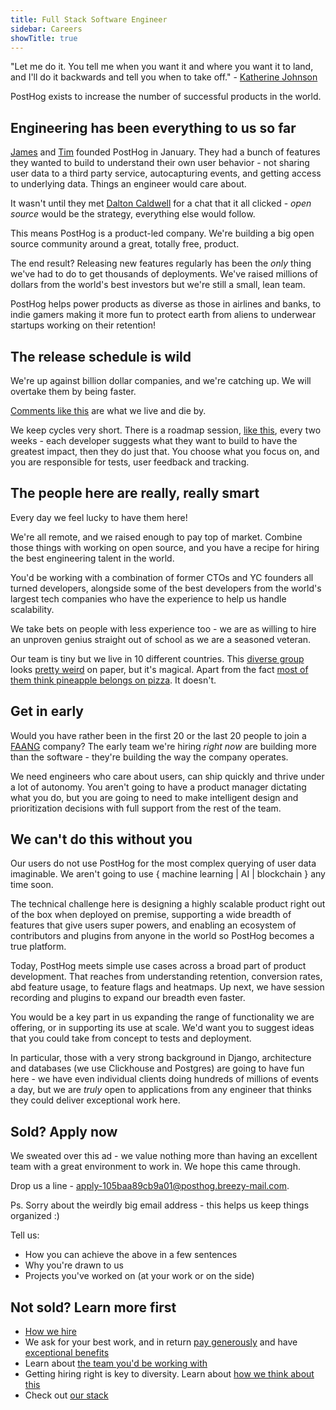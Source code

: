 ```yaml
---
title: Full Stack Software Engineer
sidebar: Careers
showTitle: true
---
```


"Let me do it. You tell me when you want it and where you want it to land, and I'll do it backwards and tell you when to take off." - [Katherine Johnson](https://www.nasa.gov/content/katherine-johnson-biography)

PostHog exists to increase the number of successful products in the world.

## Engineering has been everything to us so far

[James](https://twitter.com/james406) and [Tim](https://twitter.com/timgl) founded PostHog in January. They had a bunch of features they wanted to build to understand their own user behavior - not sharing user data to a third party service, autocapturing events, and getting access to underlying data. Things an engineer would care about.

It wasn't until they met [Dalton Caldwell](https://twitter.com/daltonc?lang=en) for a chat that it all clicked - *open source* would be the strategy, everything else would follow.

This means PostHog is a product-led company. We're building a big open source community around a great, totally free, product.

The end result? Releasing new features regularly has been the *only* thing we've had to do to get thousands of deployments. We've raised millions of dollars from the world's best investors but we're still a small, lean team.

PostHog helps power products as diverse as those in airlines and banks, to indie gamers making it more fun to protect earth from aliens to underwear startups working on their retention!

## The release schedule is wild

We're up against billion dollar companies, and we're catching up. We will overtake them by being faster.

[Comments like this](https://news.ycombinator.com/item?id=22378393) are what we live and die by.

We keep cycles very short. There is a roadmap session, [like this](https://github.com/PostHog/posthog/issues/1870), every two weeks - each developer suggests what they want to build to have the greatest impact, then they do just that. You choose what you focus on, and you are responsible for tests, user feedback and tracking.

## The people here are really, really smart

Every day we feel lucky to have them here!

We're all remote, and we raised enough to pay top of market. Combine those things with working on open source, and you have a recipe for hiring the best engineering talent in the world.

You'd be working with a combination of former CTOs and YC founders all turned developers, alongside some of the best developers from the world's largest tech companies who have the experience to help us handle scalability.

We take bets on people with less experience too - we are as willing to hire an unproven genius straight out of school as we are a seasoned veteran.

Our team is tiny but we live in 10 different countries. This [diverse group](/handbook/company/diversity) looks [pretty weird](/handbook/company/team) on paper, but it's magical. Apart from the fact [most of them think pineapple belongs on pizza](https://twitter.com/PostHogHQ/status/1319583079648923648). It doesn't.

## Get in early

Would you have rather been in the first 20 or the last 20 people to join a [FAANG](https://en.wikipedia.org/wiki/Big_Tech) company? The early team we're hiring *right now* are building more than the software - they're building the way the company operates.

We need engineers who care about users, can ship quickly and thrive under a lot of autonomy. You aren't going to have a product manager dictating what you do, but you are going to need to make intelligent design and prioritization decisions with full support from the rest of the team.

## We can't do this without you

Our users do not use PostHog for the most complex querying of user data imaginable. We aren't going to use { machine learning | AI | blockchain } any time soon. 

The technical challenge here is designing a highly scalable product right out of the box when deployed on premise, supporting a wide breadth of features that give users super powers, and enabling an ecosystem of contributors and plugins from anyone in the world so PostHog becomes a true platform.

Today, PostHog meets simple use cases across a broad part of product development. That reaches from understanding retention, conversion rates, abd feature usage, to feature flags and heatmaps. Up next, we have session recording and plugins to expand our breadth even faster.

You would be a key part in us expanding the range of functionality we are offering, or in supporting its use at scale. We'd want you to suggest ideas that you could take from concept to tests and deployment.

In particular, those with a very strong background in Django, architecture and databases (we use Clickhouse and Postgres) are going to have fun here - we have even individual clients doing hundreds of millions of events a day, but we are *truly* open to applications from any engineer that thinks they could deliver exceptional work here.

## Sold? Apply now

We sweated over this ad - we value nothing more than having an excellent team with a great environment to work in. We hope this came through.

Drop us a line - [apply-105baa89cb9a01@posthog.breezy-mail.com](mailto:apply-105baa89cb9a01@posthog.breezy-mail.com).

Ps. Sorry about the weirdly big email address - this helps us keep things organized :)

Tell us:

* How you can achieve the above in a few sentences
* Why you're drawn to us
* Projects you've worked on (at your work or on the side)

## Not sold? Learn more first

* [How we hire](/careers#the-process)
* We ask for your best work, and in return [pay generously](/handbook/people/compensation) and have [exceptional benefits](/careers/#benefits)
* Learn about [the team you'd be working with](/handbook/company/team)
* Getting hiring right is key to diversity. Learn about [how we think about this](/handbook/company/diversity)
* Check out [our stack](/docs/stack)
